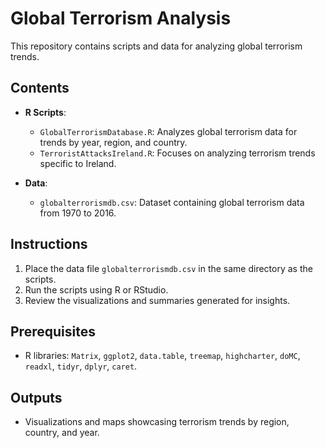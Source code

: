 
# Global Terrorism Analysis

This repository contains scripts and data for analyzing global terrorism trends.

## Contents
- **R Scripts**:
  - `GlobalTerrorismDatabase.R`: Analyzes global terrorism data for trends by year, region, and country.
  - `TerroristAttacksIreland.R`: Focuses on analyzing terrorism trends specific to Ireland.

- **Data**:
  - `globalterrorismdb.csv`: Dataset containing global terrorism data from 1970 to 2016.

## Instructions
1. Place the data file `globalterrorismdb.csv` in the same directory as the scripts.
2. Run the scripts using R or RStudio.
3. Review the visualizations and summaries generated for insights.

## Prerequisites
- R libraries: `Matrix`, `ggplot2`, `data.table`, `treemap`, `highcharter`, `doMC`, `readxl`, `tidyr`, `dplyr`, `caret`.

## Outputs
- Visualizations and maps showcasing terrorism trends by region, country, and year.
        